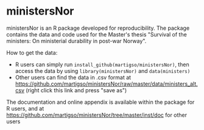 # ministersNor
ministersNor is an R package developed for reproducibility. The package contains the data and code used for the Master's thesis "Survival of the ministers: On ministerial durability in post-war Norway".

How to get the data:

* R users can simply run `install_github(martigso/ministersNor)`, then access the data by using `library(ministersNor)` and `data(ministers)`
* Other users can find the data in .csv format at https://github.com/martigso/ministersNor/raw/master/data/ministers_alt.csv (right click this link and press "save as")

The documentation and online appendix is available within the package for R users, and at https://github.com/martigso/ministersNor/tree/master/inst/doc for other users
